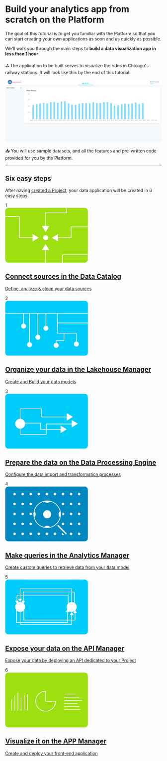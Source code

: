 # Build your analytics app from scratch on the Platform

The goal of this tutorial is to get you familiar with the Platform so that you can start creating your own applications as soon and as quickly as possible. 

We'll walk you through the main steps to **build a data visualization app in less than 1 hour**. 

⛳️    The application to be built serves to visualize the rides in Chicago's railway stations. It will look like this by the end of this tutorial: 

![App Manager](picts/dashboard-final-new.png)

📥  You will use sample datasets, and all the features and pre-written code provided for you by the Platform.

---

## Six easy steps

After having [created a Project](/en/getting-started/index?id=setting-up-your-environment), your data application will be created in 6 easy steps.

<div class="Project-step">
   <div class="step">1</div>
   <a class="landing-link" href="#/en/getting-started/app-init/dc.md">
      <img data-no-zoom src="en/getting-started/app-init/picts/connect.png" alt="Connect" />
      <div class="text">
         <h2>Connect sources in the Data Catalog</h2>
         <p>Define, analyze & clean your data sources</p>
      </div>
   </a>
</div>
<div class="Project-step">
   <div class="step">2</div>
   <a class="landing-link" href="#/en/getting-started/app-init/lhm.md">
      <img data-no-zoom src="en/getting-started/app-init/picts/organize.png" alt="Organize" />
      <div class="text">
         <h2>Organize your data in the Lakehouse Manager</h2>
         <p>Create and Build your data models</p>
      </div>
   </a>
</div>
<div class="Project-step">
   <div class="step">3</div>
   <a class="landing-link" href="#/en/getting-started/app-init/dpe.md">
      <img data-no-zoom src="en/getting-started/app-init/picts/transfer.png" alt="Transfer"/>
      <div class="text">
         <h2>Prepare the data on the Data Processing Engine</h2>
         <p>Configure the data import and transformation processes</p>
      </div>
   </a>
</div>
<div class="Project-step">
   <div class="step">4</div>
   <a class="landing-link" href="#/en/getting-started/app-init/query-builder.md">
      <img data-no-zoom src="en/getting-started/app-init/picts/query.png" alt="Query"/>
      <div class="text">
         <h2>Make queries in the Analytics Manager</h2>
         <p>Create custom queries to retrieve data from your data model</p>
      </div>
   </a>
</div>
<div class="Project-step">
   <div class="step">5</div>
   <a class="landing-link" href="#/en/getting-started/app-init/api-manager.md">
      <img data-no-zoom src="en/getting-started/app-init/picts/expose.png" alt="Expose"/>
      <div class="text">
         <h2>Expose your data on the API Manager</h2>
         <p>Expose your data by deploying an API dedicated to your Project</p>
      </div>
   </a>
</div>
<div class="Project-step">
   <div class="step">6</div>
   <a class="landing-link" href="#/en/getting-started/app-init/app-manager.md">
      <img data-no-zoom src="en/getting-started/app-init/picts/visualize.png" alt="Visualize"/>
      <div class="text">
         <h2>Visualize it on the APP Manager</h2>
         <p>Create and deploy your front-end application</p>
      </div>
   </a>
</div>